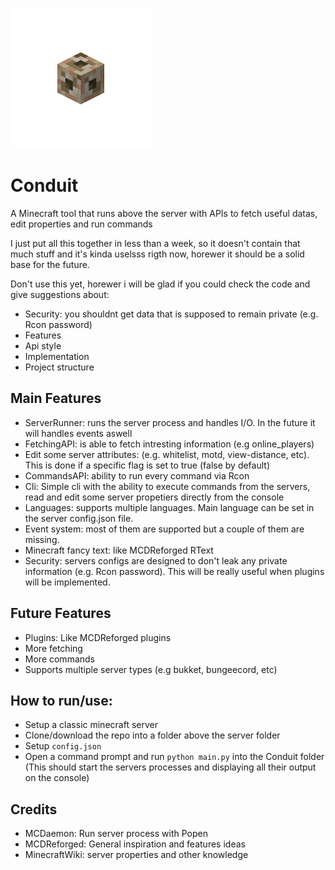 ![ConduitLogo](https://github.com/1attila/Conduit/blob/main/Assets/Conduit1.png?raw=true)

# Conduit
A Minecraft tool that runs above the server with APIs to fetch useful datas, edit properties and run commands

I just put all this together in less than a week, so it doesn't contain that much stuff and it's kinda uselsss rigth now, horewer it should be a solid base for the future.

Don't use this yet, horewer i will be glad if you could check the code and give suggestions about:
- Security: you shouldnt get data that is supposed to remain private (e.g. Rcon password)
- Features
- Api style
- Implementation
- Project structure


## Main Features
- ServerRunner: runs the server process and handles I/O. In the future it will handles events aswell
- FetchingAPI: is able to fetch intresting information (e.g online_players)
- Edit some server attributes: (e.g. whitelist, motd, view-distance, etc). This is done if a specific flag is set to true (false by default) 
- CommandsAPI: ability to run every command via Rcon
- Cli: Simple cli with the ability to execute commands from the servers, read and edit some server propetiers directly from the console
- Languages: supports multiple languages. Main language can be set in the server config.json file.
- Event system: most of them are supported but a couple of them are missing.
- Minecraft fancy text: like MCDReforged RText
- Security: servers configs are designed to don't leak any private information (e.g. Rcon password). This will be really useful when plugins will be implemented.

## Future Features
- Plugins: Like MCDReforged plugins
- More fetching
- More commands
- Supports multiple server types (e.g bukket, bungeecord, etc)

## How to run/use:
- Setup a classic minecraft server
- Clone/download the repo into a folder above the server folder
- Setup `config.json`
- Open a command prompt and run `python main.py` into the Conduit folder (This should start the servers processes and displaying all their output on the console)

## Credits
- MCDaemon: Run server process with Popen
- MCDReforged: General inspiration and features ideas
- MinecraftWiki: server properties and other knowledge
